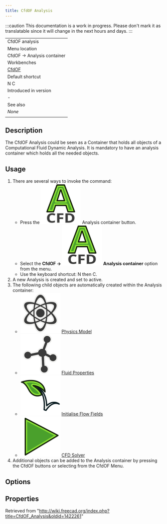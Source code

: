 ```yaml
---
title: CfdOF Analysis
---
```


:::caution
This documentation is a work in progress. Please don't mark it as translatable since it will change in the next hours and days.
:::

|                                             |
| ------------------------------------------- |
| CfdOF analysis                              |
| Menu location                               |
| CfdOF → Analysis container‏‎                |
| Workbenches                                 |
| [CfdOF](/CfdOF_Workbench "CfdOF Workbench") |
| Default shortcut                            |
| N C                                         |
| Introduced in version                       |
| -                                           |
| See also                                    |
| _None_                                      |
|                                             |

## Description

The CfdOF Analysis could be seen as a Container that holds all objects of a Computational Fluid Dynamic Analysis. It is mandatory to have an analysis container which holds all the needed objects.

## Usage

1. There are several ways to invoke the command:
   - Press the ![](/src/assets/images/CfdOF_analysis.svg) Analysis container button.
   - Select the **CfdOF → ![](/src/assets/images/CfdOF_analysis.svg) Analysis container‏‎** option from the menu.
   - Use the keyboard shortcut: N then C.
2. A new Analysis is created and set to active.
3. The following child objects are automatically created within the Analysis container:
   - ![](/src/assets/images/CfdOF_Physics_Model.svg) [Physics Model](/CfdOF_Physics_Model "CfdOF Physics Model")
   - ![](/src/assets/images/CfdOF_Fluid_Properties.svg) [Fluid Properties](/CfdOF_Fluid_Properties "CfdOF Fluid Properties")
   - ![](/src/assets/images/CfdOF_Initialise_Flow_Fields.svg) [Initialise Flow Fields](/index.php?title=CfdOF_Initialise_Flow_Fields&action=edit&redlink=1 "CfdOF Initialise Flow Fields (page does not exist)")
   - ![](/src/assets/images/CfdOF_CFD_Solver.svg) [CFD Solver](/CfdOF_CFD_Solver "CfdOF CFD Solver")
4. Additional objects can be added to the Analysis container by pressing the CfdOF buttons or selecting from the CfdOF Menu.

## Options

## Properties

Retrieved from "<http://wiki.freecad.org/index.php?title=CfdOF_Analysis&oldid=1422261>"
